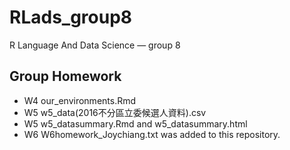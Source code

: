 # RLads_group8
R Language And Data Science — group 8


## Group Homework

* W4 our_environments.Rmd
* W5 w5_data(2016不分區立委候選人資料).csv
* W5 w5_datasummary.Rmd and w5_datasummary.html
* W6 W6homework_Joychiang.txt was added to this repository.
